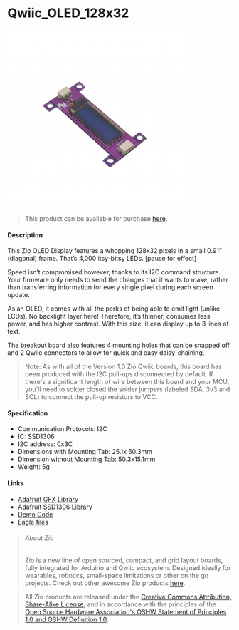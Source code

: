 # Qwiic_OLED_128x32

![](091-oled.png)

> This product can be available for purchase [here](https://www.smart-prototyping.com/Zio-OLED-Display-0-91-in-128-32-Qwiic.html).


#### Description

This Zio OLED Display features a whopping 128x32 pixels in a small 0.91” (diagonal) frame. That’s 4,000 itsy-bitsy LEDs. [pause for effect]

Speed isn’t compromised however, thanks to its I2C command structure. Your firmware only needs to send the changes that it wants to make, rather than transferring information for every single pixel during each screen update.

As an OLED, it comes with all the perks of being able to emit light (unlike LCDs). No backlight layer here! Therefore, it’s thinner, consumes less power, and has higher contrast. With this size, it can display up to 3 lines of text.

The breakout board also features 4 mounting holes that can be snapped off and 2 Qwiic connectors to allow for quick and easy daisy-chaining.

> Note: As with all of the Version 1.0 Zio Qwiic boards, this board has been produced with the I2C pull-ups disconnected by default. If there's a significant length of wire between this board and your MCU, you'll need to solder closed the solder jumpers (labeled SDA, 3v3 and SCL) to connect the pull-up resistors to VCC.





#### Specification

* Communication Protocols: I2C
* IC: SSD1306
* I2C address: 0x3C
* Dimensions with Mounting  Tab: 25.1x 50.3mm
* Dimension without Mounting  Tab: 50.3x15.1mm
* Weight: 5g



#### Links

* [Adafruit GFX Library](https://github.com/adafruit/Adafruit-GFX-Library)
* [Adafruit SSD1306 Library](https://github.com/adafruit/Adafruit_SSD1306)
* [Demo Code](https://github.com/adafruit/Adafruit_SSD1306/tree/master/examples/ssd1306_128x32_i2c)
* [Eagle files](https://github.com/ZIOCC/Qwiic_OLED_128x32)





> ###### About Zio
> Zio is a new line of open sourced, compact, and grid layout boards, fully integrated for Arduino and Qwiic ecosystem. Designed ideally for wearables, robotics, small-space limitations or other on the go projects. Check out other awesome Zio products [here](https://www.smart-prototyping.com/Zio).



> All Zio products are released under the [Creative Commons Attribution, Share-Alike License](https://creativecommons.org/licenses/by-sa/4.0/), and in accordance with the principles of the [Open Source Hardware Association's OSHW Statement of Principles 1.0 and OSHW Definition 1.0](https://www.oshwa.org/definition/).
